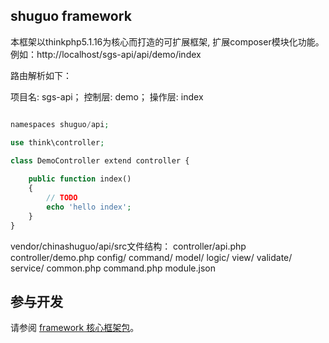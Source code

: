 ## shuguo framework
本框架以thinkphp5.1.16为核心而打造的可扩展框架, 扩展composer模块化功能。
例如：http://localhost/sgs-api/api/demo/index

路由解析如下：

项目名: sgs-api；
控制层: demo；
操作层: index

```php

namespaces shuguo/api;

use think\controller;

class DemoController extend controller {
    
    public function index()
    {
        // TODO
        echo 'hello index';
    }
}

```

vendor/chinashuguo/api/src文件结构：
controller/api.php
controller/demo.php
config/
command/
model/
logic/
view/
validate/
service/
common.php
command.php
module.json

## 参与开发

请参阅 [framework 核心框架包](https://gitee.com/chinashuguo/framework)。
